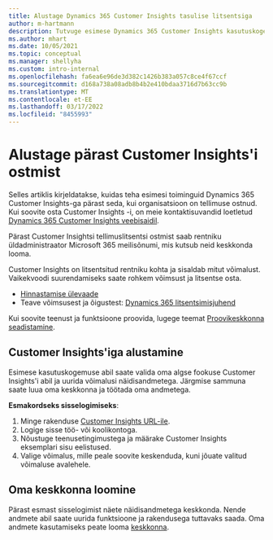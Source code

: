 ```yaml
---
title: Alustage Dynamics 365 Customer Insights tasulise litsentsiga
author: m-hartmann
description: Tutvuge esimese Dynamics 365 Customer Insights kasutuskogemusega ja tutvuge selle võimalustega.
ms.author: mhart
ms.date: 10/05/2021
ms.topic: conceptual
ms.manager: shellyha
ms.custom: intro-internal
ms.openlocfilehash: fa6ea6e96de3d382c1426b383a057c8ce4f67ccf
ms.sourcegitcommit: d168a738a08adb8b4b2e410bdaa3716d7b63cc9b
ms.translationtype: MT
ms.contentlocale: et-EE
ms.lasthandoff: 03/17/2022
ms.locfileid: "8455993"
---
```

# <a name="get-started-after-purchasing-customer-insights"></a>Alustage pärast Customer Insights'i ostmist

Selles artiklis kirjeldatakse, kuidas teha esimesi toiminguid Dynamics 365 Customer Insights-ga pärast seda, kui organisatsioon on tellimuse ostnud. Kui soovite osta Customer Insights -i, on meie kontaktisuvandid loetletud [Dynamics 365 Customer Insights veebisaidil](https://dynamics.microsoft.com/ai/customer-insights/). 

Pärast Customer Insightsi tellimuslitsentsi ostmist saab rentniku üldadministraator Microsoft 365 meilisõnumi, mis kutsub neid keskkonda looma. 

Customer Insights on litsentsitud rentniku kohta ja sisaldab mitut võimalust. Vaikekvoodi suurendamiseks saate rohkem võimsust ja litsentse osta. 
- [Hinnastamise ülevaade](https://dynamics.microsoft.com/ai/customer-insights/pricing/)
- Teave võimsusest ja õigustest: [Dynamics 365 litsentsimisjuhend](https://go.microsoft.com/fwlink/?LinkId=866544)

Kui soovite teenust ja funktsioone proovida, lugege teemat [Proovikeskkonna seadistamine](trial-signup.md).

## <a name="start-with-customer-insights"></a>Customer Insights'iga alustamine

Esimese kasutuskogemuse abil saate valida oma algse fookuse Customer Insights'i abil ja uurida võimalusi näidisandmetega. Järgmise sammuna saate luua oma keskkonna ja töötada oma andmetega.

**Esmakordseks sisselogimiseks**:

1. Minge rakenduse [Customer Insights URL-ile](https://home.ci.ai.dynamics.com).
1. Logige sisse töö- või koolikontoga. 
1. Nõustuge teenusetingimustega ja määrake Customer Insights eksemplari sisu eelistused.
1. Valige võimalus, mille peale soovite keskenduda, kuni jõuate valitud võimaluse avalehele.

## <a name="create-your-own-environment"></a>Oma keskkonna loomine

Pärast esmast sisselogimist näete näidisandmetega keskkonda. Nende andmete abil saate uurida funktsioone ja rakendusega tuttavaks saada. Oma andmete kasutamiseks peate looma [keskkonna](/dynamics365/customer-insights/audience-insights/create-environment).